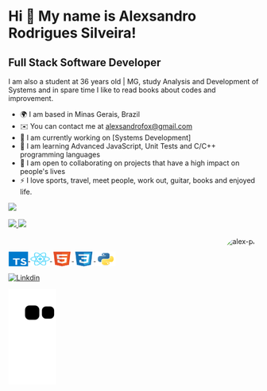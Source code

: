 Hi 👋 My name is Alexsandro Rodrigues Silveira!
==========================

Full Stack Software Developer
-----------------------------
I am also a student at 36 years old | MG, study Analysis and Development of Systems and in spare time I like to read books about codes and improvement.

* 🌍 I am based in Minas Gerais, Brazil 
* ✉️ You can contact me at [alexsandrofox@gmail.com](mailto:alexsandrofox@gmail.com) 
* 🚀 I am currently working on [Systems Development]
* 🧠 I am learning Advanced JavaScript, Unit Tests and C/C++ programming languages 
* 🤝 I am open to collaborating on projects that have a high impact on people's lives 
* ⚡ I love sports, travel, meet people, work out, guitar, books and enjoyed life.

<a href="https://github.com/Alexfoxhound" target="_blank" rel="noreferrer"><img
src="https://img.shields.io/github/followers/peguimasid?logo=github&style=for-the-badge&color=3382ed&labelColor=171717" /></a>

      

  </table>
 
 
 <div>
<a href="https://github.com/alexfoxhound">
<img height="180em" src="https://github-readme-stats.vercel.app/api/top-langs/?username=alexfoxhound&layout=compact&langs_count=7&theme=dracula"/>
<img height="180em" src="https://github-readme-stats.vercel.app/api?username=alexfoxhound&show_icons=true&theme=dracula&include_all_commits=true&count_private=true"/>
      
     
</div>
 
 
 
 
 
<div style="display: inline_block"><br>

  <img align="right" alt="alex-pic" height="150" style="border-radius:50px;" src="https://user-images.githubusercontent.com/114617936/203847899-5239570a-f1ec-4e6f-9f95-e8283a13dc94.png">

 
 
</div>
  
  ##
 
<div> 
  <img align="center" alt="alex-fox" height="30" width="40" src="https://raw.githubusercontent.com/devicons/devicon/master/icons/typescript/typescript-plain.svg">
  <img align="center" alt="alex-React" height="30" width="40" src="https://raw.githubusercontent.com/devicons/devicon/master/icons/react/react-original.svg">
  <img align="center" alt="alex-HTML" height="30" width="40" src="https://raw.githubusercontent.com/devicons/devicon/master/icons/html5/html5-original.svg">
  <img align="center" alt="alex-CSS" height="30" width="40" src="https://raw.githubusercontent.com/devicons/devicon/master/icons/css3/css3-original.svg">
  <img align="center" alt="alex-Python" height="30" width="40" src="https://raw.githubusercontent.com/devicons/devicon/master/icons/python/python-original.svg">
      
[![Linkdin](https://img.shields.io/badge/LinkedIn-0077B5?style=for-the-badge&logo=linkedin&logoColor=white)](https://www.linkedin.com/in/alexsandro-rodrigues88510576/)
  
  

 

 
 ![snake gif](https://github.com/Alexfoxhound/Alexfoxhound/blob/output/github-contribution-grid-snake.svg)
             
</div>
